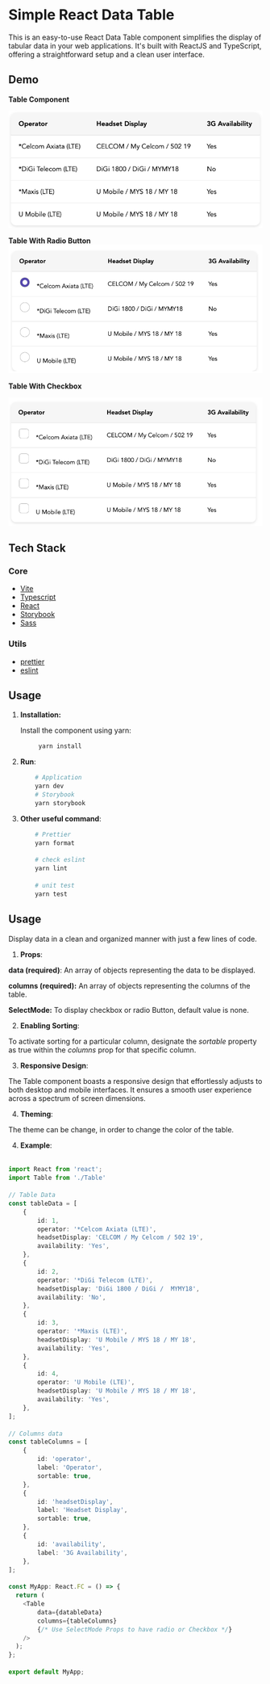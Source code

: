 # Simple React Data Table

This is an easy-to-use React Data Table component simplifies the display of tabular data in your web applications. It's built with ReactJS and TypeScript, offering a straightforward setup and a clean user interface.

## Demo 

**Table Component**

![Data Table](/demo/plainTable.png)

**Table With Radio Button**
![Data Table](/demo/RadioTable.png)

**Table With Checkbox**

![Data Table](/demo/CheckBoxTable.png)

## Tech Stack

### Core

* [Vite](https://vitejs.dev)
* [Typescript](https://www.typescriptlang.org/)
* [React](https://reactjs.org/)
* [Storybook](https://storybook.js.org)
* [Sass](https://sass-lang.com)

### Utils

* [prettier](https://prettier.io)
* [eslint](https://eslint.org)

## Usage

1. **Installation:**

   Install the component using yarn:

   ```bash
        yarn install    
    ``` 

2. **Run**:

    ```bash
        # Application 
        yarn dev
        # Storybook 
        yarn storybook
    ```

2. **Other useful command**:
    ```bash
        # Prettier 
        yarn format

        # check eslint 
        yarn lint

        # unit test
        yarn test
    ```

## Usage
Display data in a clean and organized manner with just a few lines of code.

1. **Props**:

**data (required)**: An array of objects representing the data to be displayed.

**columns (required):** An array of objects representing the columns of the table.

**SelectMode:** To display checkbox or radio Button, default value is none.

2. **Enabling Sorting**:

To activate sorting for a particular column, designate the *sortable* property as true within the *columns* prop for that specific column.

3. **Responsive Design**:

The Table component boasts a responsive design that effortlessly adjusts to both desktop and mobile interfaces. It ensures a smooth user experience across a spectrum of screen dimensions.

4. **Theming**:

The theme can be change, in order to change the color of the table.


4. **Example**:

```typescript

import React from 'react';
import Table from './Table'

// Table Data
const tableData = [
    {
        id: 1,
        operator: '*Celcom Axiata (LTE)',
        headsetDisplay: 'CELCOM / My Celcom / 502 19',
        availability: 'Yes',
    },
    {
        id: 2,
        operator: '*DiGi Telecom (LTE)',
        headsetDisplay: 'DiGi 1800 / DiGi /  MYMY18',
        availability: 'No',
    },
    {
        id: 3,
        operator: '*Maxis (LTE)',
        headsetDisplay: 'U Mobile / MYS 18 / MY 18',
        availability: 'Yes',
    },
    {
        id: 4,
        operator: 'U Mobile (LTE)',
        headsetDisplay: 'U Mobile / MYS 18 / MY 18',
        availability: 'Yes',
    },
];

// Columns data
const tableColumns = [
    {
        id: 'operator',
        label: 'Operator',
        sortable: true,
    },
    {
        id: 'headsetDisplay',
        label: 'Headset Display',
        sortable: true,
    },
    {
        id: 'availability',
        label: '3G Availability',
    },
];

const MyApp: React.FC = () => {
  return (
    <Table
        data={datableData} 
        columns={tableColumns}
        {/* Use SelectMode Props to have radio or Checkbox */}
    />
  );
};

export default MyApp;

```
